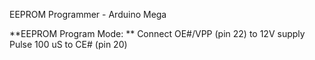 EEPROM Programmer - Arduino Mega 



**EEPROM Program Mode: **
Connect OE#/VPP (pin 22) to 12V supply
Pulse 100 uS to CE# (pin 20) 

